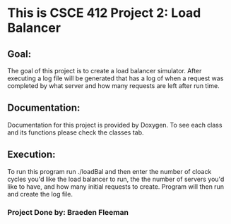 # This is CSCE 412 Project 2: Load Balancer

## Goal: 
The goal of this project is to create a load balancer simulator. 
After executing a log file will be generated that has a log of when
a request was completed by what server and how many requests are left
after run time.

## Documentation: 
Documentation for this project is provided by Doxygen.
To see each class and its functions please check the classes tab.

## Execution: 
To run this program run ./loadBal and then enter the
number of cloack cycles you'd like the load balancer to run, the
the number of servers you'd like to have, and how many initial requests to create. 
Program will then run and create the log file.

### Project Done by: Braeden Fleeman